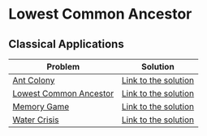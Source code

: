 # Lowest Common Ancestor

## Classical Applications

Problem | Solution
------- | --------
[Ant Colony](https://neps.academy/problem/333) | [Link to the solution](https://github.com/danielvitor2d/Problem-Set/blob/main/LCA/Ant-Colony/Ant-Colony.cpp)
[Lowest Common Ancestor](https://www.spoj.com/problems/LCA/) | [Link to the solution](https://github.com/danielvitor2d/Problem-Set/blob/main/LCA/Lowest-Common-Ancestor/Lowest-Common-Ancestor.cpp)
[Memory Game](https://neps.academy/problem/393) | [Link to the solution](https://github.com/danielvitor2d/Problem-Set/blob/main/LCA/Memory-Game/Memory-Game.cpp)
[Water Crisis](https://www.urionlinejudge.com.br/judge/en/problems/view/2789) | [Link to the solution](https://github.com/danielvitor2d/Problem-Set/blob/main/LCA/Water-Crisis.cpp)
